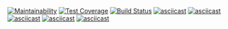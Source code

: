 [![Maintainability](https://api.codeclimate.com/v1/badges/688d5bfbf5a7862b89fe/maintainability)](https://codeclimate.com/github/Turantull/python-project-lvl1/maintainability)
[![Test Coverage](https://api.codeclimate.com/v1/badges/688d5bfbf5a7862b89fe/test_coverage)](https://codeclimate.com/github/Turantull/python-project-lvl1/test_coverage)
[![Build Status](https://travis-ci.com/Turantull/python-project-lvl1.svg?branch=master)](https://travis-ci.com/Turantull/python-project-lvl1)
[![asciicast](https://asciinema.org/a/QB6RSRUpHR9PqcJYMJH8UikD1.svg)](https://asciinema.org/a/QB6RSRUpHR9PqcJYMJH8UikD1)
[![asciicast](https://asciinema.org/a/5UIRv4TrpTKgMZp7Vp4gb1ec2.svg)](https://asciinema.org/a/5UIRv4TrpTKgMZp7Vp4gb1ec2)
[![asciicast](https://asciinema.org/a/iKIaqUFk8CcrQtg273agS3oCK.svg)](https://asciinema.org/a/iKIaqUFk8CcrQtg273agS3oCK)
[![asciicast](https://asciinema.org/a/rk63RmYjRgIPkkE8RBYiRocNz.svg)](https://asciinema.org/a/rk63RmYjRgIPkkE8RBYiRocNz)
[![asciicast](https://asciinema.org/a/jO6OIv6jsQ2tUm82mGNK6XoFi.svg)](https://asciinema.org/a/jO6OIv6jsQ2tUm82mGNK6XoFi)
